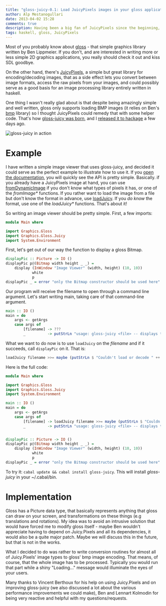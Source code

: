 ```yaml
---
title: "gloss-juicy-0.1: Load JuicyPixels images in your gloss applications"
author: Alp Mestanogullari
date: 2013-04-02 15:28
comments: true
description: Having been a big fan of JuicyPixels since the beginning, and after having contributed a patch, I wrote a library that lets us load many formats of files inside gloss.
tags: haskell, gloss, JuicyPixels
---
```


Most of you probably know about [gloss](http://hackage.haskell.org/package/gloss) - that simple graphics library written by Ben Lippmeier. If you don't, and are interested in writing more or less simple 2D graphics applications, you really should check it out and kiss SDL goodbye.

On the other hand, there's [JuicyPixels](http://hackage.haskell.org/package/JuicyPixels), a simple but great library for encoding/decoding images, that as a side effect lets you convert between image formats, access the raw pixels from your images, and could possibly serve as a good basis for an image processing library entirely written in haskell.

One thing I wasn't really glad about is that despite being amazingly simple and well written, gloss only supports loading BMP images (it relies on Ben's [bmp](http://hackage.haskell.org/package/bmp) library) so I thought JuicyPixels could remedy that with some helper code. That's how [gloss-juicy was born](http://github.com/alpmestan/gloss-juicy), and I [released it to hackage](http://hackage.haskell.org/package/gloss-juicy) a few days ago.

![gloss-juicy in action](/images/io-monad.png)

Example
=======

I have written a simple image viewer that uses gloss-juicy, and decided it could serve as the perfect example to illustrate how to use it. If you [open the documentation](http://hackage.haskell.org/packages/archive/gloss-juicy/0.1/doc/html/Graphics-Gloss-Juicy.html), you will quickly see the API is pretty simple. Basically. if you already have a JuicyPixels image at hand, you can use [fromDynamicImage](http://alpmestan.com/gloss-juicy/doc/Graphics-Gloss-Juicy.html#g:1) if you don't know what types of pixels it has, or one of the _fromImage*_ functions. If you rather want to load the image from a file but don't know the format in advance, use [loadJuicy](http://alpmestan.com/gloss-juicy/doc/Graphics-Gloss-Juicy.html#g:2). If you _do know_ the format, use one of the _loadJuicy*_ functions. That's about it! 

So writing an image viewer should be pretty simple. First, a few imports:

``` haskell
module Main where

import Graphics.Gloss
import Graphics.Gloss.Juicy
import System.Environment
```

First, let's get out of our way the function to display a gloss Bitmap.

``` haskell
displayPic :: Picture -> IO ()
displayPic p@(Bitmap width height _ _) = 
    display (InWindow "Image Viewer" (width, height) (10, 10))
            white
            p
displayPic _ = error "only the Bitmap constructor should be used here"
```

Our program will receive the filename to open through a command line argument. Let's start writing main, taking care of that command-line argument.

``` haskell
main :: IO ()
main = do
    args <- getArgs
    case args of 
        [filename] -> ???
        _          -> putStrLn "usage: gloss-juicy <file> -- displays the image in a gloss window"
```

What we want to do now is to use `loadJuicy` on the _filename_ and if it succeeds, call `displayPic` on it. That is:

``` haskell
loadJuicy filename >>= maybe (putStrLn $ "Couldn't load or decode " ++ filename) displayPic
```

Here is the full code:

``` haskell
module Main where

import Graphics.Gloss
import Graphics.Gloss.Juicy
import System.Environment

main :: IO ()
main = do
    args <- getArgs
    case args of 
        [filename] -> loadJuicy filename >>= maybe (putStrLn $ "Couldn't load or decode " ++ filename) displayPic
        _          -> putStrLn "usage: gloss-juicy <file> -- displays the image in a gloss window"


displayPic :: Picture -> IO ()
displayPic p@(Bitmap width height _ _) = 
    display (InWindow "Image Viewer" (width, height) (10, 10))
            white
            p
displayPic _ = error "only the Bitmap constructor should be used here"
```

To try it: `cabal update && cabal install gloss-juicy`. This will install _gloss-juicy_ in your ~/.cabal/bin. 

Implementation
==============

Gloss has a Picture data type, that basically represents anything that gloss can draw on your screen, and transformations on these things (e.g translations and rotations). My idea was to avoid an intrusive solution that would have forced me to modify gloss itself - maybe Ben wouldn't appreciate having to depend on Juicy.Pixels and all its dependencies, it would also be a quite major patch. Maybe we will discuss this in the future, but that is not in the works.

What I decided to do was rather to write conversion routines for almost all of Juicy.Pixels' image types to gloss' bmp image encoding. That means, of course, that the whole image has to be processed. Typically you would run that part while a shiny "Loading..." message would illuminate the eyes of your users.

Many thanks to Vincent Berthoux for his help on using Juicy.Pixels and on improving gloss-juicy (we also discussed a lot about the various performance improvements we could make), Ben and Lennart Kolmodin for being very reactive and helpful with my questions/requests.
